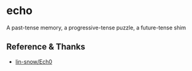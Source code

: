 # echo

A past-tense memory, a progressive-tense puzzle, a future-tense shim

## Reference & Thanks

- [lin-snow/Ech0](https://github.com/lin-snow/Ech0)

